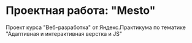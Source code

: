 # Проектная работа: "Mesto"

Проект курса "Веб-разработка" от Яндекс.Практикума по тематике "Адаптивная и интерактивная верстка и JS"
